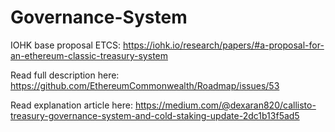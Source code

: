 # Governance-System

IOHK base proposal ETCS: https://iohk.io/research/papers/#a-proposal-for-an-ethereum-classic-treasury-system

Read full description here: https://github.com/EthereumCommonwealth/Roadmap/issues/53

Read explanation article here: https://medium.com/@dexaran820/callisto-treasury-governance-system-and-cold-staking-update-2dc1b13f5ad5
